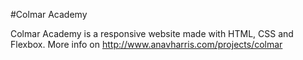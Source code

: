 #Colmar Academy

Colmar Academy is a responsive website made with HTML, CSS and Flexbox. More info on http://www.anavharris.com/projects/colmar
